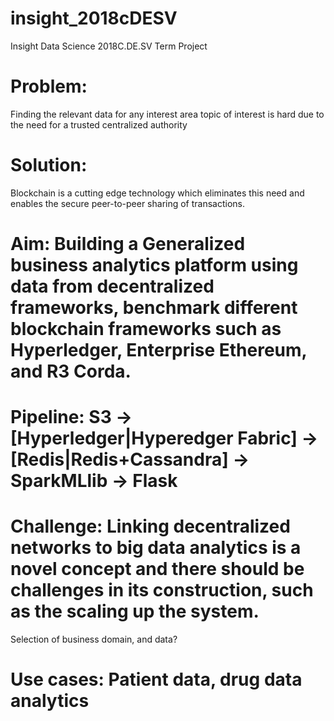# insight_2018cDESV
Insight Data Science 2018C.DE.SV Term Project 

# Problem:
Finding the relevant data for any interest area topic of interest is hard due to the need for a trusted centralized authority 

# Solution:
Blockchain is a cutting edge technology which eliminates this need and enables the secure peer-to-peer sharing of transactions.

# Aim: Building a Generalized business analytics platform using data from decentralized frameworks, benchmark different blockchain frameworks such as Hyperledger, Enterprise Ethereum, and R3 Corda.

# Pipeline: S3 -> [Hyperledger|Hyperedger Fabric] -> [Redis|Redis+Cassandra] -> SparkMLlib -> Flask

# Challenge: Linking decentralized networks to big data analytics is a novel concept and there should be challenges in its construction, such as the scaling up the system.
Selection of business domain, and data?

# Use cases: Patient data, drug data analytics

